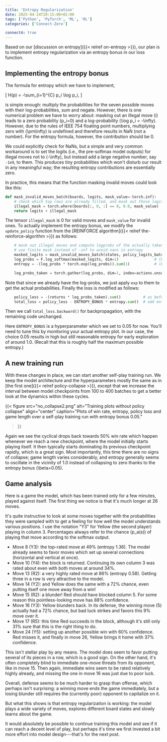 ```yaml
---
title: 'Entropy Regularization'
date: 2025-04-24T20:15:00+02:00
tags: ['Python', 'PyTorch', 'ML', 'RL']
categories: ['Connect-Zero']

connect4: true
---
```


Based on our [discussion on entropy]({{< relref on-entropy >}}), our plan is to implement
entropy regularization via an entropy bonus in our loss function.

## Implementing the entropy bonus

The formula for entropy which we have to implement,

\[
    H(p) = -\sum_{i=1}^{C} p_i \log p_i,
\]

is simple enough: multiply the probabilities for the seven possible moves with their
log-probabilities, sum and negate. However, there is one numerical problem we
have to worry about: masking out an illegal move \(i\) leads to a zero probability
\(p_i=0\) and a log-probability \(\log p_i = -\infty\). However, due to the rules of
IEEE 754 floating point numbers, multiplying zero with \(\pm\infty\) is undefined and
therefore results in NaN (not a number). For the entropy formula, however, the
contribution should be 0.

We could explicitly check for NaNs, but a simple
and very common workaround is to set the logits (i.e., the pre-softmax model outputs)
for illegal moves not to \(-\infty\), but instead
add a large negative number, say ``-1e9``, to them. This produces tiny probabilities which
won't disturb our result in any meaningful way; the resulting entropy contributions
are essentially zero.

In practice, this means that the function masking invalid moves could look like this:

```py
def mask_invalid_moves_batch(boards, logits, mask_value=-torch.inf):
    # check which top rows are already filled, and mask out those logits
    illegal_mask = torch.where(boards[:, 0, :] == 0, 0.0, mask_value)
    return logits + illegal_mask
```

The tensor ```illegal_mask``` is 0 for valid moves and ``mask_value`` for invalid ones.
To actually implement the entropy bonus, we modify the ``update_policy`` function from
the [REINFORCE algorithm]({{< relref the-reinforce-algorithm >}}) as follows:

```py
    # mask out illegal moves and compute logprobs of the actually taken actions
    # use finite mask instead of -inf to avoid nans in entropy
    masked_logits = mask_invalid_moves_batch(states, policy_logits_batch, mask_value=-1e9)
    log_probs = F.log_softmax(masked_logits, dim=1)                # (B, C)
    entropy = -(log_probs * torch.exp(log_probs)).sum(1)           # (B,)

    log_probs_taken = torch.gather(log_probs, dim=1, index=actions.unsqueeze(1)).squeeze()
```

Note that since we already have the log-probs, we just apply ``exp`` to them to get
the actual probabilities. Finally the loss is modified as follows:

```py
    policy_loss = -(returns * log_probs_taken).sum()          # as before
    total_loss = policy_loss - ENTROPY_BONUS * entropy.sum()  # add entropy term
```

Then we call ``total_loss.backward()`` for backpropagation, with the remaining code
unchanged.

Here ``ENTROPY_BONUS`` is a hyperparameter which we set to 0.05 for now.
You'll need to tune this by monitoring your actual entropy plot.
In our case, the choice 0.05 results in high but still reasonable entropy for early
exploration of around 1.0. (Recall that this is roughly half the maximum possible entropy.)

## A new training run

With these changes in place, we can start another self-play training run.
We keep the model architecture and the hyperparameters mostly the same as in
[the first one]({{< relref policy-collapse >}}),
except that we increase the interval between model checkpoints from 100 to 400 batches
to get a better look at the dynamics within these cycles.

{{< figure src="no_collapse2.png" alt="Training plots without policy collapse"
  align="center"
  caption="Plots of win rate, entropy, policy loss and game length over a self-play training run with entropy bonus 0.05."
>}}

Again we see the cyclical drops back towards 50% win rate which happen whenever we
reach a new checkpoint, where the model initially starts playing itself.
It then typically starts dominating its previous checkpoint rapidly, which is
a great sign.
Most importantly, this time
there are no signs of collapse; game length varies considerably, and entropy generally
seems to oscillate in the vicinity of 1.0 instead of collapsing to zero thanks to
the entropy bonus \(\beta=0.05\).

## Game analysis

Here is a game the model, which has been trained only for a few minutes, played against
itself. The first thing we notice is that it's much longer at 26 moves.

<div id="game-container" class="connect4-container"
    data-human="-1" data-cpu="-1"
    data-movelist="[5, 4, 1, 1, 3, 2, 1, 2, 3, 3, 2, 2, 1, 1, 1, 2, 4, 4, 4, 2, 3, 5, 0, 4, 0, 3]">
</div>

It's quite instructive to look at some moves together with the probabilities they were
sampled with to get a feeling for how well the model understands various positions.
I use the notation "Y3" for Yellow (the second player) playing in column 3.
Percentages always refer to the chance \(p_a(s)\) of playing that move according to the
softmax output.

- Move 8 (Y3): the top-rated move at 49% (entropy 1.36). The model already seems to favor
  moves which set up several connections (horizontal and vertical at once).
- Move 10 (Y4): the block is returned. Continuing its own column 3 was rated about even with
  both moves at around 34%.
- Move 13 (R2): a very highly rated move at 86% (entropy 0.58). Getting three in a row is
  very attractive to the model.
- Move 14 (Y2): and Yellow does the same with a 72% chance, even putting itself one move
  away from a win!
- Move 15 (R2): a blunder! Red should have blocked column 5. For some reason this
  pointless-looking move has 88% confidence.
- Move 16 (Y3): Yellow blunders back. In its defense, the winning move (5) actually had a
  72% chance, but bad luck strikes and favors this 9% move over it.
- Move 17 (R5): this time Red succeeds in the block, although it's still only 31% sure that
  this is the right thing to do.
- Move 24 (Y5): setting up another possible win with 60% confidence. Red misses it, and
  finally in move 26, Yellow brings it home with 37% confidence.

This isn't stellar play by any means. The model does seem to favor putting several
of its pieces in a row, which is a good sign. On the other hand, it's often completely blind
to immediate one-move threats from its opponent, like in move 15. Then again, immediate
wins seem to be rated relatively highly already, and missing the one in move 16 was just
due to poor luck.

Overall, defense seems to be much harder to grasp than offense,
which perhaps isn't surprising: a winning move ends the game immediately, but
a losing blunder still requires the (currently poor) opponent to capitalize on it.

But what this shows is that entropy regularization is working: the model plays a wide
variety of moves, explores different board states and slowly learns about the game.

It would absolutely be possible to continue training this model and see if it can reach
a decent level of play, but perhaps it's time we first invested a bit more effort into
model design---that's for the next post.